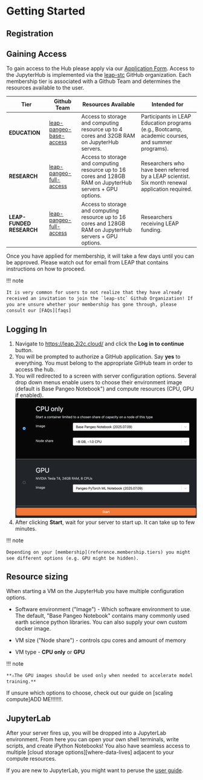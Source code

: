 # Getting Started

## Registration

## Gaining Access

To gain access to the Hub please apply via our [Application Form](https://forms.gle/RpeaMZh5btTdZtzu8). Access to the JupyterHub is implemented via the [leap-stc](https://github.com/orgs/leap-stc/teams) GitHub organization. Each membership tier is associated with a Github Team and determines the resources available to the user.

| Tier                     | Github Team                                                                               | Resources Available                                                                                        | Intended for                                                                                     |
| ------------------------ | ----------------------------------------------------------------------------------------- | ---------------------------------------------------------------------------------------------------------- | ------------------------------------------------------------------------------------------------ |
| **EDUCATION**            | [leap-pangeo-base-access](https://github.com/orgs/leap-stc/teams/leap-pangeo-base-access) | Access to storage and computing resource up to 4 cores and 32GB RAM on JupyterHub servers.                 | Participants in LEAP Education programs (e.g., Bootcamp, academic courses, and summer programs). |
| **RESEARCH**             | [leap-pangeo-full-access](https://github.com/orgs/leap-stc/teams/leap-pangeo-full-access) | Access to storage and computing resource up to 16 cores and 128GB RAM on JupyterHub servers + GPU options. | Researchers who have been referred by a LEAP scientist. Six month renewal application required.  |
| **LEAP-FUNDED RESEARCH** | [leap-pangeo-full-access](https://github.com/orgs/leap-stc/teams/leap-pangeo-full-access) | Access to storage and computing resource up to 16 cores and 128GB RAM on JupyterHub servers + GPU options. | Researchers receiving LEAP funding.                                                              |

Once you have applied for membership, it will take a few days until you can be approved. Please watch out for email from LEAP that contains instructions on how to proceed.

!!! note

    It is very common for users to not realize that they have already received an invitation to join the `leap-stc` Github Organization! If you are unsure whether your membership has gone through, please consult our [FAQs][faqs]

## Logging In

1. Navigate to <https://leap.2i2c.cloud/> and click the **Log in to continue** button.
1. You will be prompted to authorize a GitHub application. Say **yes** to everything.
    You must belong to the appropriate GitHub team in order to access the hub.
1. You will redirected to a screen with server configuration options. Several drop down menus enable users to choose their environment image (default is Base Pangeo Notebook") and compute resources (CPU, GPU if enabled).
    ![Server Options](../assets/hub_menu.png)
1. After clicking **Start**, wait for your server to start up. It can take up to few minutes.

!!! note

    Depending on your [membership](reference.membership.tiers) you might see different options (e.g. GPU might be hidden).

## Resource sizing

When starting a VM on the JupyterHub you have multiple configuration options.

- Software environment ("Image") - Which software environment to use. The default, "Base Pangeo Notebook" contains many commonly used earth science python libraries. You can also supply your own custom docker image.

- VM size ("Node share") - controls cpu cores and amount of memory

- VM type - **CPU only** or **GPU**

!!! note

    **⚠️The GPU images should be used only when needed to accelerate model training.**

If unsure which options to choose, check out our guide on [scaling compute]ADD ME!!!!!!!.

## JupyterLab

After your server fires up, you will be dropped into a JupyterLab environment. From here you can open your own shell terminals, write scripts, and create iPython Notebooks! You also have seamless access to multiple [cloud storage options][where-data-lives] adjacent to your compute resources.

If you are new to JupyterLab, you might want to peruse the [user guide](https://jupyterlab.readthedocs.io/en/stable/user/interface.html).

